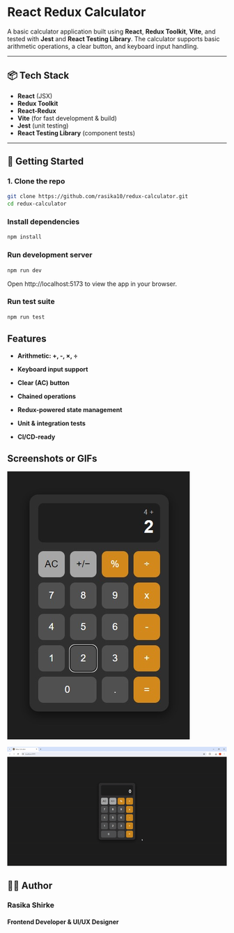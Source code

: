 # React Redux Calculator

A basic calculator application built using **React**, **Redux Toolkit**, **Vite**, and tested with **Jest** and **React Testing Library**. The calculator supports basic arithmetic operations, a clear button, and keyboard input handling.

---

## 📦 Tech Stack

- **React** (JSX)
- **Redux Toolkit**
- **React-Redux**
- **Vite** (for fast development & build)
- **Jest** (unit testing)
- **React Testing Library** (component tests)

---

## 🚀 Getting Started

### 1. Clone the repo

```bash
git clone https://github.com/rasika10/redux-calculator.git
cd redux-calculator
```
### Install dependencies

```bash
npm install
```

### Run development server

```bash
npm run dev
```
Open http://localhost:5173 to view the app in your browser.



### Run test suite

```bash
npm run test
```

## Features

- **Arithmetic: +, -, ×, ÷**

- **Keyboard input support**

- **Clear (AC) button**

- **Chained operations**

- **Redux-powered state management**

- **Unit & integration tests**

- **CI/CD-ready**


## Screenshots or GIFs

![Calculator UI](./src/assets/screenshot.jpg)

![Demo GIF](./src/assets/ReduxCalculator.gif)

## 👩‍💻 Author
### Rasika Shirke
#### Frontend Developer & UI/UX Designer
